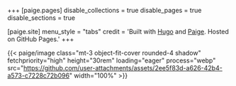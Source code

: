 +++
[paige.pages]
disable_collections = true
disable_pages = true
disable_sections = true

[paige.site]
menu_style = "tabs"
credit = 'Built with <a class="link-secondary" href="https://gohugo.io/">Hugo</a> and <a class="link-secondary" href="https://github.com/willfaught/paige">Paige</a>. Hosted on GitHub Pages.'
+++

{{< paige/image class="mt-3 object-fit-cover rounded-4 shadow" fetchpriority="high" height="30rem" loading="eager" process="webp" src="https://github.com/user-attachments/assets/2ee5f83d-a626-42b4-a573-c7228c72b096" width="100%" >}}